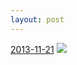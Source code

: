 ```yaml
---
layout: post
---
```


<p>
  <time><a href="/227">2013-11-21</a></time>
  <a href="/227"><img src="{{ site.assets_url }}/227-640.jpg" srcset="{{ site.assets_url }}/227-1280.jpg 1280w, {{ site.assets_url }}/227-960.jpg 960w, {{ site.assets_url }}/227-640.jpg 640w, {{ site.assets_url }}/227-320.jpg 320w" sizes="(min-width: 700px) 50vw, calc(100vw - 2rem)" /></a>
</p>
